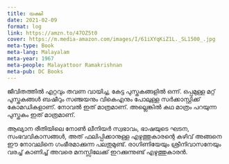 ```yaml
---
title: യക്ഷി
date: 2021-02-09
format: log
link: https://amzn.to/47OZ5t0
cover: https://m.media-amazon.com/images/I/61iXYqKiZ1L._SL1500_.jpg
meta-type: Book
meta-lang: Malayalam
meta-year: 1967
meta-people: Malayattoor Ramakrishnan
meta-pub: DC Books
---
```


ജീവിതത്തിൽ എറ്റവും തവണ വായിച്ച, കേട്ട പുസ്തകങ്ങളിൽ ഒന്ന്. ഒപ്പമുള്ള മറ്റ് പുസ്തകങ്ങൾ ബഷീറും സഞ്ജയനും വികെഎനും പോലുള്ള സർക്കാസ്റ്റിക്ക് കോമഡികളാണ്. നോവൽ ഇത് മാത്രമാണ്. അല്ലെങ്കിൽ കഥ മാത്രം പറയുന്ന പുസ്തകം ഇത് മാത്രമാണ്. 

ആഖ്യാന രീതിയിലെ നോൺ ലീനിയർ സ്വഭാവം, ഭാഷയുടെ ഘടന, സംഭവവികാസങ്ങൾ, അത് ഫലിപ്പിക്കാനുള്ള എഴുത്തുകാരന്റെ കഴിവ് അങ്ങനെ ഈ നോവലിനെ ഗംഭീരമാക്കുന്ന പലതുമുണ്ട്. രാഗിണിയേയും ശ്രീനിവാസനേയും വരച്ച് കാണിച്ച് അവരെ മനസ്സിലേക്ക് ഇറക്കുന്നുണ്ട് എഴുത്തുകാരൻ.